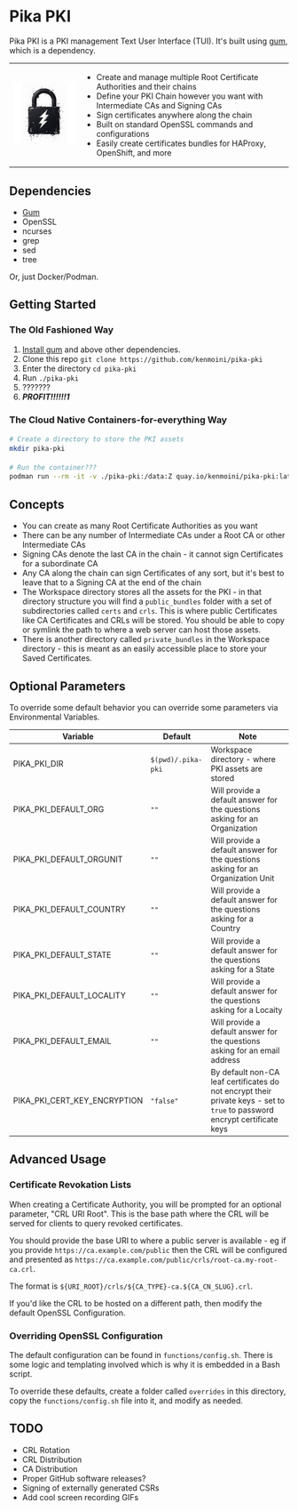 # Pika PKI

Pika PKI is a PKI management Text User Interface (TUI).  It's built using [gum](https://github.com/charmbracelet/gum?tab=readme-ov-file), which is a dependency.

<table style="border:none"><tbody><tr><td style="border:none"><center><img width="200" alt="Pika PKI Logo, a picture of a lock with a lightning bolt as the keyhole" src="./pika-pki-logo.png" /></center></td><td style="border:none">

- Create and manage multiple Root Certificate Authorities and their chains
- Define your PKI Chain however you want with Intermediate CAs and Signing CAs
- Sign certificates anywhere along the chain
- Built on standard OpenSSL commands and configurations
- Easily create certificates bundles for HAProxy, OpenShift, and more

</td></tr></tbody></table>

## Dependencies

- [Gum](https://github.com/charmbracelet/gum)
- OpenSSL
- ncurses
- grep
- sed
- tree

Or, just Docker/Podman.

## Getting Started

### The Old Fashioned Way

1. [Install gum](https://github.com/charmbracelet/gum?tab=readme-ov-file#installation) and above other dependencies.
2. Clone this repo `git clone https://github.com/kenmoini/pika-pki`
3. Enter the directory `cd pika-pki`
4. Run `./pika-pki`
5. ???????
6. ***PROFIT!!!!!!1***

### The Cloud Native Containers-for-everything Way

```bash
# Create a directory to store the PKI assets
mkdir pika-pki

# Run the container???
podman run --rm -it -v ./pika-pki:/data:Z quay.io/kenmoini/pika-pki:latest
```

## Concepts

- You can create as many Root Certificate Authorities as you want
- There can be any number of Intermediate CAs under a Root CA or other Intermediate CAs
- Signing CAs denote the last CA in the chain - it cannot sign Certificates for a subordinate CA
- Any CA along the chain can sign Certificates of any sort, but it's best to leave that to a Signing CA at the end of the chain
- The Workspace directory stores all the assets for the PKI - in that directory structure you will find a `public_bundles` folder with a set of subdirectories called `certs` and `crls`.  This is where public Certificates like CA Certificates and CRLs will be stored.  You should be able to copy or symlink the path to where a web server can host those assets.
- There is another directory called `private_bundles` in the Workspace directory - this is meant as an easily accessible place to store your Saved Certificates.

## Optional Parameters

To override some default behavior you can override some parameters via Environmental Variables.

| Variable | Default | Note |
|----------|---------|------|
| PIKA_PKI_DIR | `$(pwd)/.pika-pki` | Workspace directory - where PKI assets are stored |
| PIKA_PKI_DEFAULT_ORG | `""` | Will provide a default answer for the questions asking for an Organization |
| PIKA_PKI_DEFAULT_ORGUNIT | `""` | Will provide a default answer for the questions asking for an Organization Unit |
| PIKA_PKI_DEFAULT_COUNTRY | `""` | Will provide a default answer for the questions asking for a Country |
| PIKA_PKI_DEFAULT_STATE | `""` | Will provide a default answer for the questions asking for a State |
| PIKA_PKI_DEFAULT_LOCALITY | `""` | Will provide a default answer for the questions asking for a Locaity  |
| PIKA_PKI_DEFAULT_EMAIL | `""` | Will provide a default answer for the questions asking for an email address |
| PIKA_PKI_CERT_KEY_ENCRYPTION | `"false"` | By default non-CA leaf certificates do not encrypt their private keys - set to `true` to password encrypt certificate keys |

## Advanced Usage

### Certificate Revokation Lists

When creating a Certificate Authority, you will be prompted for an optional parameter, "CRL URI Root".  This is the base path where the CRL will be served for clients to query revoked certificates.

You should provide the base URI to where a public server is available - eg if you provide `https://ca.example.com/public` then the CRL will be configured and presented as `https://ca.example.com/public/crls/root-ca.my-root-ca.crl`.

The format is `${URI_ROOT}/crls/${CA_TYPE}-ca.${CA_CN_SLUG}.crl`.

If you'd like the CRL to be hosted on a different path, then modify the default OpenSSL Configuration.

### Overriding OpenSSL Configuration

The default configuration can be found in `functions/config.sh`.  There is some logic and templating involved which is why it is embedded in a Bash script.

To override these defaults, create a folder called `overrides` in this directory, copy the `functions/config.sh` file into it, and modify as needed.

## TODO

- CRL Rotation
- CRL Distribution
- CA Distribution
- Proper GitHub software releases?
- Signing of externally generated CSRs
- Add cool screen recording GIFs
